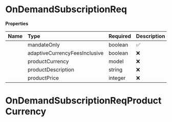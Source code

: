 # OnDemandSubscriptionReq



**Properties**

| Name | Type | Required | Description |
| :-------- | :----------| :----------| :----------|
    | mandateOnly | boolean | ✅ | If set as True, does not perform any charge and only authorizes payment method details for future use. |
    | adaptiveCurrencyFeesInclusive | boolean | ❌ | Whether adaptive currency fees should be included in the product_price (true) or added on top (false). This field is ignored if adaptive pricing is not enabled for the business. |
    | productCurrency | model | ❌ |  |
    | productDescription | string | ❌ | Optional product description override for billing and line items. If not specified, the stored description of the product will be used. |
    | productPrice | integer | ❌ | Product price for the initial charge to customer If not specified the stored price of the product will be used Represented in the lowest denomination of the currency (e.g., cents for USD). For example, to charge $1.00, pass `100`. |

# OnDemandSubscriptionReqProductCurrency








<!-- This file was generated by liblab | https://liblab.com/ -->
